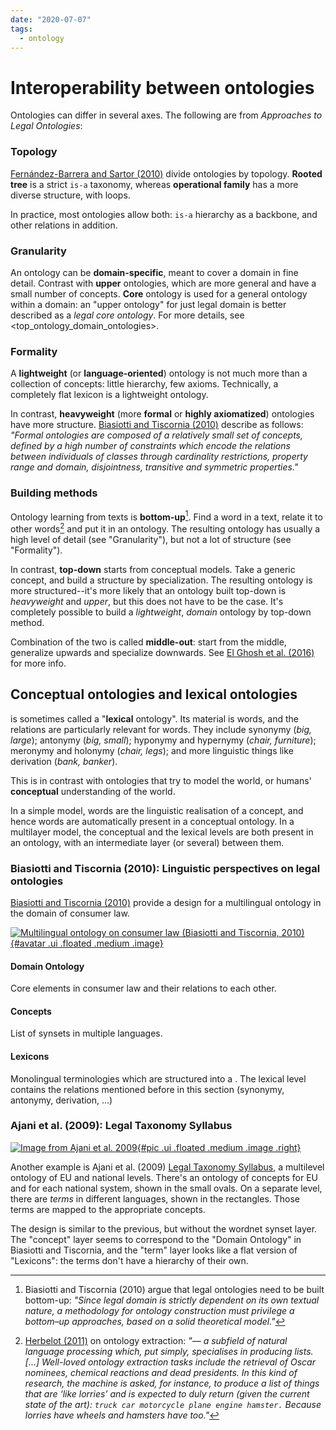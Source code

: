 ```yaml
---
date: "2020-07-07"
tags:
  - ontology
---
```


# Interoperability between ontologies

Ontologies can differ in several axes. The following are from _Approaches to Legal Ontologies_:

<!-- > the current wide typology of legal ontologies in terms of granularity (domain-specific vs. core), degree of formality (highly axiomatised vs. lexical or language-oriented), methodologies of development (top–down vs. bottom–up and middle-out), and knowledge sources for concept and term extraction (official legal sources vs. legal expert interview and ethnographic work) -->

### Topology

[Fernández-Barrera and Sartor (2010)](https://link.springer.com/chapter/10.1007/978-94-007-0120-5_2) divide ontologies by topology. __Rooted tree__ is a strict `is-a` taxonomy, whereas __operational family__ has a more diverse structure, with loops.

<!-- > “On the other hand, operational families of concepts, will not necessarily follow the model of a rooted tree, and will acquire more diverse structures. This is due to the fact that concepts in an operational family are not necessarily related to a single beginner, but can form looped structures. ” -->

In practice, most ontologies allow both: `is-a` hierarchy as a backbone, and other relations in addition.


### Granularity
An ontology can be __domain-specific__, meant to cover a domain in fine detail. Contrast with __upper__ ontologies, which are more general and have a small number of concepts. __Core__ ontology is used for a general ontology within a domain: an "upper ontology" for just legal domain is better described as a _legal core ontology_. For more details, see <top_ontology_domain_ontologies>.


### Formality
A __lightweight__ (or __language-oriented__) ontology is not much more than a collection of concepts: little hierarchy, few axioms. Technically, a completely flat lexicon is a lightweight ontology.

In contrast, __heavyweight__ (more __formal__ or __highly axiomatized__) ontologies have more structure. [Biasiotti and Tiscornia (2010)](https://link.springer.com/chapter/10.1007/978-94-007-0120-5_9) describe as follows: _"Formal ontologies are composed of a relatively small set of concepts, defined by a high number of constraints which encode the relations between individuals of classes through cardinality restrictions, property range and domain, disjointness, transitive and symmetric properties."_


### Building methods
Ontology learning from texts is __bottom-up__[^1]. Find a word in a text, relate it to other words[^2] and put it in an ontology. The resulting ontology has usually a high level of detail (see "Granularity"), but not a lot of structure (see "Formality").

In contrast, __top-down__ starts from conceptual models. Take a generic concept, and build a structure by specialization. The resulting ontology is more structured--it's more likely that an ontology built top-down is _heavyweight_ and _upper_, but this does not have to be the case. It's completely possible to build a _lightweight_, _domain_ ontology by top-down method.

Combination of the two is called __middle-out__: start from the middle, generalize upwards and specialize downwards. See [El Ghosh et al. (2016)](https://www.researchgate.net/publication/304814412_Towards_a_Middle-out_Approach_for_Building_Legal_Domain_Reference_Ontology) for more info.
<!-- Bottom-up approach does a better job at modeling reality than thinking of [intensional](https://en.wikipedia.org/wiki/Extensional_and_intensional_definitions) descriptions while sitting in an armchair, but both have their weaknesses: it's easy to introduce inconsistencies in bottom-up, and easy to get stuck with a bad abstraction in top-down.  -->



## Conceptual ontologies and lexical ontologies

<wordnet> is sometimes called a "__lexical__ ontology". Its material is words, and the relations are particularly relevant for words. They include
synonymy (_big, large_);
antonymy (_big, small_);
hyponymy and hypernymy (_chair, furniture_);
meronymy and holonymy (_chair, legs_); and more linguistic things like derivation (_bank, banker_).

This is in contrast with ontologies that try to model the world, or humans' __conceptual__ understanding of the world.

In a simple model, words are the linguistic realisation of a concept, and hence words are automatically present in a conceptual ontology.
In a multilayer model, the conceptual and the lexical levels are both present in an ontology, with an intermediate layer (or several) between them.

### Biasiotti and Tiscornia (2010): Linguistic perspectives on legal ontologies

[Biasiotti and Tiscornia (2010)](https://link.springer.com/chapter/10.1007/978-94-007-0120-5_9) provide a design for a multilingual ontology in the domain of consumer law.

[![Multilingual ontology on consumer law (Biasiotti and Tiscornia, 2010)](https://raw.githubusercontent.com/inariksit/cclaw-zettelkasten/master/biasiotti_tiscornia_2010.png){#avatar .ui .floated .medium .image}](https://raw.githubusercontent.com/inariksit/cclaw-zettelkasten/master/biasiotti_tiscornia_2010.png)

#### Domain Ontology
Core elements in consumer law and their relations to each other.

#### Concepts
List of <wordnet> synsets in multiple languages.

<!-- (Technically, the entities on the concept layer are _pointers_ to a list of synsets, like C2 points to `synset-supplier` and `synset-fornitore`. Conceptually this is no different from if C2 were just a list `[supplier, fornitore]`.) -->

#### Lexicons

Monolingual terminologies which are structured into a <wordnet>. The lexical level contains the relations mentioned before in this section (synonymy, antonymy, derivation, …)

<!-- > [judges] link general and abstract legislative statements to their linguistic manifestation -->

### Ajani et al. (2009): Legal Taxonomy Syllabus

[![Image from Ajani et al. 2009](https://raw.githubusercontent.com/inariksit/cclaw-zettelkasten/master/legal_taxonomy_syllabus_example.png){#pic .ui .floated .medium .image .right}](https://raw.githubusercontent.com/inariksit/cclaw-zettelkasten/master/legal_taxonomy_syllabus_example.png)

Another example is Ajani et al. (2009) [Legal Taxonomy Syllabus](https://www.researchgate.net/publication/238716915_Legal_Taxonomy_Syllabus_version_20), a multilevel ontology of EU and national levels. There's an ontology of concepts for EU and for each national system, shown in the small ovals.
On a separate level, there are _terms_ in different languages, shown in the rectangles. Those terms are mapped to the appropriate concepts.

The design is similar to the previous, but without the wordnet synset layer. The "concept" layer seems to correspond to the "Domain Ontology" in Biasiotti and Tiscornia, and the "term" layer looks like a flat version of "Lexicons": the terms don't have a hierarchy of their own.


[^1]: Biasiotti and Tiscornia (2010) argue that legal ontologies need to be built bottom-up: _"Since legal domain is strictly dependent on its own textual nature, a methodology for ontology construction must privilege a bottom–up approaches, based on a solid theoretical model."_

[^2]:[Herbelot (2011)](https://web.archive.org/web/20130704143830/http://www.peerpress.de/discoursecpp.pdf) on ontology extraction: _"— a subfield of natural language processing which, put simply, specialises in producing lists. […] Well-loved ontology extraction tasks include the retrieval of Oscar nominees, chemical reactions and dead presidents. In this kind of research, the machine is asked, for instance, to produce a list of things that are ‘like lorries’ and is expected to duly return (given the current state of the art): `truck car motorcycle plane engine hamster.` Because lorries have wheels and hamsters have too."_
